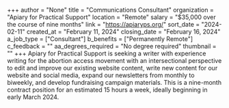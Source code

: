 +++
author = "None"
title = "Communications Consultant"
organization = "Apiary for Practical Support"
location = "Remote"
salary = "$35,000 over the course of nine months"
link = "https://apiaryps.org/"
sort_date = "2024-02-11"
created_at = "February 11, 2024"
closing_date = "February 16, 2024"
a_job_type = ["Consultant"]
b_benefits = ["Permanently Remote"]
c_feedback = ""
aa_degrees_required = "No degree required"
thumbnail = ""
+++
Apiary for Practical Support is seeking a writer with experience writing for the abortion access movement with an intersectional perspective to edit and improve our existing website content, write new content for our website and social media, expand our newsletters from monthly to biweekly, and develop fundraising campaign materials. This is a nine-month contract position for an estimated 15 hours a week, ideally beginning in early March 2024.